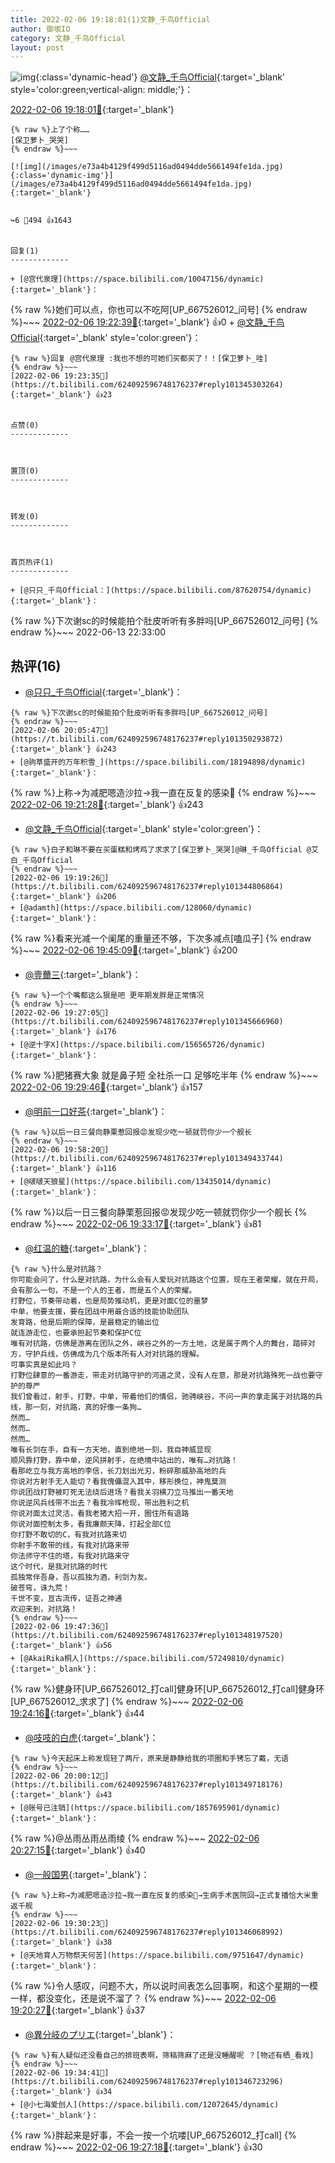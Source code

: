 ```yaml
---
title: 2022-02-06 19:18:01(1)文静_千鸟Official
author: 御坂IO
category: 文静_千鸟Official
layout: post
---
```


![img](/images/ac7482ed1b9a7f203dc68c0c4a77c488a27b108a.jpg){:class='dynamic-head'}
[@文静_千鸟Official](https://space.bilibili.com/667526012/dynamic){:target='_blank' style='color:green;vertical-align: middle;'}：

[2022-02-06 19:18:01🔗](https://t.bilibili.com/624092596748176237){:target='_blank'}

~~~
{% raw %}上了个称……
[保卫萝卜_哭哭]
{% endraw %}~~~

[![img](/images/e73a4b4129f499d5116ad0494dde5661494fe1da.jpg){:class='dynamic-img'}](/images/e73a4b4129f499d5116ad0494dde5661494fe1da.jpg){:target='_blank'}


↪️6 💬494 👍1643


回复(1)
-------------

+ [@宫代泉理](https://space.bilibili.com/10047156/dynamic){:target='_blank'}：
~~~
{% raw %}她们可以点，你也可以不吃阿[UP_667526012_问号]
{% endraw %}~~~
[2022-02-06 19:22:39🔗](https://t.bilibili.com/624092596748176237#reply101345103792){:target='_blank'} 👍0
    + [@文静_千鸟Official](https://space.bilibili.com/667526012/dynamic){:target='_blank' style='color:green'}：
~~~
{% raw %}回复 @宫代泉理 :我也不想的可她们买都买了！！[保卫萝卜_哇]
{% endraw %}~~~
[2022-02-06 19:23:35🔗](https://t.bilibili.com/624092596748176237#reply101345303264){:target='_blank'} 👍23


点赞(0)
-------------



置顶(0)
-------------



转发(0)
-------------



首页热评(1)
-------------

+ [@只只_千鸟Official：](https://space.bilibili.com/87620754/dynamic){:target='_blank'}：
~~~
{% raw %}下次谢sc的时候能拍个肚皮听听有多胖吗[UP_667526012_问号]
{% endraw %}~~~
2022-06-13 22:33:00


热评(16)
-------------

+ [@只只_千鸟Official](https://space.bilibili.com/87620754/dynamic){:target='_blank'}：
~~~
{% raw %}下次谢sc的时候能拍个肚皮听听有多胖吗[UP_667526012_问号]
{% endraw %}~~~
[2022-02-06 20:05:47🔗](https://t.bilibili.com/624092596748176237#reply101350293872){:target='_blank'} 👍243
+ [@驹草盛开的万年积雪_](https://space.bilibili.com/18194898/dynamic){:target='_blank'}：
~~~
{% raw %}上称→为减肥嗯造沙拉→我一直在反复的感染🤕
{% endraw %}~~~
[2022-02-06 19:21:28🔗](https://t.bilibili.com/624092596748176237#reply101345127312){:target='_blank'} 👍243
+ [@文静_千鸟Official](https://space.bilibili.com/667526012/dynamic){:target='_blank' style='color:green'}：
~~~
{% raw %}白子和琳不要在买蛋糕和烤鸡了求求了[保卫萝卜_哭哭]@琳_千鸟Official @艾白_千鸟Official
{% endraw %}~~~
[2022-02-06 19:19:26🔗](https://t.bilibili.com/624092596748176237#reply101344806864){:target='_blank'} 👍206
+ [@adamth](https://space.bilibili.com/128060/dynamic){:target='_blank'}：
~~~
{% raw %}看来光减一个阑尾的重量还不够，下次多减点[嗑瓜子]
{% endraw %}~~~
[2022-02-06 19:45:09🔗](https://t.bilibili.com/624092596748176237#reply101347939584){:target='_blank'} 👍200
+ [@壹薾三](https://space.bilibili.com/5599537/dynamic){:target='_blank'}：
~~~
{% raw %}一个个嘴都这么狠是吧 更年期发胖是正常情况
{% endraw %}~~~
[2022-02-06 19:27:05🔗](https://t.bilibili.com/624092596748176237#reply101345666960){:target='_blank'} 👍176
+ [@逆十字X](https://space.bilibili.com/156565726/dynamic){:target='_blank'}：
~~~
{% raw %}肥猪赛大象
就是鼻子短
全社杀一口
足够吃半年
{% endraw %}~~~
[2022-02-06 19:29:46🔗](https://t.bilibili.com/624092596748176237#reply101346043200){:target='_blank'} 👍157
+ [@明前一口好茶](https://space.bilibili.com/131440567/dynamic){:target='_blank'}：
~~~
{% raw %}以后一日三餐向静栗惹回报😡发现少吃一顿就罚你少一个舰长
{% endraw %}~~~
[2022-02-06 19:58:20🔗](https://t.bilibili.com/624092596748176237#reply101349433744){:target='_blank'} 👍116
+ [@啵啵天狼星](https://space.bilibili.com/13435014/dynamic){:target='_blank'}：
~~~
{% raw %}以后一日三餐向静栗惹回报😡发现少吃一顿就罚你少一个舰长
{% endraw %}~~~
[2022-02-06 19:33:17🔗](https://t.bilibili.com/624092596748176237#reply101346389168){:target='_blank'} 👍81
+ [@红温的糖](https://space.bilibili.com/20282766/dynamic){:target='_blank'}：
~~~
{% raw %}什么是对抗路？
你可能会问了，什么是对抗路，为什么会有人爱玩对抗路这个位置，现在王者荣耀，就在开局，会有那么一句，不是一个人的王者，而是五个人的荣耀。
打野位，节奏带动着，也是局势推动机，更是对面C位的噩梦
中单，他要支援，要在团战中用最合适的技能协助团队
发育路，他是后期的保障，是最稳定的输出位
就连游走位，也要承担起节奏和保护C位
唯有对抗路，仿佛是游离在团队之外，峡谷之外的一方土地，这是属于两个人的舞台，踏碎对方，守护兵线，仿佛成为几个版本所有人对对抗路的理解。
可事实真是如此吗？
打野位肆意的一番游走，带走对抗路守护的河道之灵，没有人在意，那是对抗路殊死一战也要守护的尊严
我们曾看过，射手，打野，中单，带着他们的情侣，驰骋峡谷，不问一声的拿走属于对抗路的兵线，那一刻，对抗路，真的好像一条狗…
然而…
然而…
然而…
唯有长剑在手，自有一方天地，直到绝地一刻，我自神威显现
顺风靠打野，靠中单，逆风拼射手，在绝境中站出的，唯有…对抗路！
看那屹立与我方高地的李信，长刀划出光刃，粉碎那威胁高地的兵
你说对方射手无人能切？看我傀儡混入其中，移形换位，神鬼莫测
你说团战打野被盯死无法绕后进场？看我关羽横刀立马推出一番天地
你说逆风兵线带不出去？看我冷晖枪现，带出胜利之机
你说对面太过灵活，看我老猪大招一开，圈住所有退路
你说对面控制太多，看我廉颇天降，打起全部C位
你打野不敢切的C，有我对抗路来切
你射手不敢带的线，有我对抗路来带
你法师守不住的塔，有我对抗路来守
这个时代，是我对抗路的时代
孤独常伴吾身，吾以孤独为酒，利剑为友。
破苍穹，诛九荒！
千世不变，亘古流传，证吾之神通
欢迎来到，对抗路！
{% endraw %}~~~
[2022-02-06 19:47:36🔗](https://t.bilibili.com/624092596748176237#reply101348197520){:target='_blank'} 👍56
+ [@AkaiRika桐人](https://space.bilibili.com/57249810/dynamic){:target='_blank'}：
~~~
{% raw %}健身环[UP_667526012_打call]健身环[UP_667526012_打call]健身环[UP_667526012_求求了]
{% endraw %}~~~
[2022-02-06 19:24:16🔗](https://t.bilibili.com/624092596748176237#reply101345331600){:target='_blank'} 👍44
+ [@吱吱的白虎](https://space.bilibili.com/102809473/dynamic){:target='_blank'}：
~~~
{% raw %}今天起床上称发现轻了两斤，原来是静静给我的项圈和手铐忘了戴，无语
{% endraw %}~~~
[2022-02-06 20:00:12🔗](https://t.bilibili.com/624092596748176237#reply101349718176){:target='_blank'} 👍43
+ [@账号已注销](https://space.bilibili.com/1857695901/dynamic){:target='_blank'}：
~~~
{% raw %}@丛雨丛雨丛雨绫
{% endraw %}~~~
[2022-02-06 20:27:15🔗](https://t.bilibili.com/624092596748176237#reply101352851968){:target='_blank'} 👍40
+ [@一般国男](https://space.bilibili.com/24260638/dynamic){:target='_blank'}：
~~~
{% raw %}上称→为减肥嗯造沙拉→我一直在反复的感染🤕→生病手术医院回→正式复播恰大米重返千舰
{% endraw %}~~~
[2022-02-06 19:30:23🔗](https://t.bilibili.com/624092596748176237#reply101346068992){:target='_blank'} 👍38
+ [@天地育人万物祭天何苦](https://space.bilibili.com/9751647/dynamic){:target='_blank'}：
~~~
{% raw %}令人感叹，问题不大，所以说时间表怎么回事啊，和这个星期的一模一样，都没变化，还是说不溜了？
{% endraw %}~~~
[2022-02-06 19:20:27🔗](https://t.bilibili.com/624092596748176237#reply101344791168){:target='_blank'} 👍37
+ [@異分岐のプリエ](https://space.bilibili.com/1056997306/dynamic){:target='_blank'}：
~~~
{% raw %}有人疑似还没看自己的排班表啊，筛稿筛麻了还是没睡醒呢 ？[物述有栖_看戏]
{% endraw %}~~~
[2022-02-06 19:34:41🔗](https://t.bilibili.com/624092596748176237#reply101346723296){:target='_blank'} 👍34
+ [@小七海爱创人](https://space.bilibili.com/12072645/dynamic){:target='_blank'}：
~~~
{% raw %}胖起来是好事，不会一按一个坑喽[UP_667526012_打call]
{% endraw %}~~~
[2022-02-06 19:27:18🔗](https://t.bilibili.com/624092596748176237#reply101345706752){:target='_blank'} 👍30


